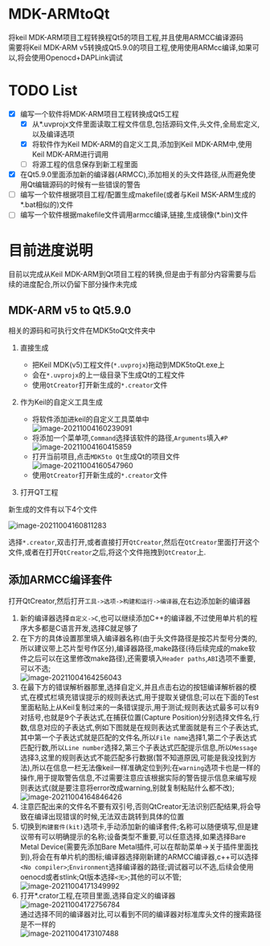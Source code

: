 # MDK-ARMtoQt
将keil MDK-ARM项目工程转换程Qt5的项目工程,并且使用ARMCC编译源码  
需要将Keil MDK-ARM v5转换成Qt5.9.0的项目工程,使用使用ARMcc编译,如果可以,将会使用Openocd+DAPLink调试  
# TODO List  
- [x] 编写一个软件将MDK-ARM项目工程转换成Qt5工程  
  - [x] 从*.uvprojx文件里面读取工程文件信息,包括源码文件,头文件,全局宏定义,以及编译选项  
  - [x] 将软件作为Keil MDK-ARM的自定义工具,添加到Keil MDK-ARM中,使用Keil MDK-ARM进行调用  
  - [ ] 将源工程的信息保存到新工程里面  
- [x] 在Qt5.9.0里面添加新的编译器(ARMCC),添加相关的头文件路径,从而避免使用Qt编辑源码的时候有一些错误的警告  
- [ ] 编写一个软件根据项目工程/配置生成makefile(或者与Keil MSK-ARM生成的*.bat相似的)文件  
- [ ] 编写一个软件根据makefile文件调用armcc编译,链接,生成镜像(\*.bin)文件  
# 目前进度说明  
目前以完成从Keil MDK-ARM到Qt项目工程的转换,但是由于有部分内容需要与后续的进度配合,所以仍留下部分操作未完成

## MDK-ARM v5 to Qt5.9.0
相关的源码和可执行文件在MDK5toQt文件夹中
1. 直接生成

   * 把Keil MDK(v5)工程文件(`*.uvprojx`)拖动到MDK5toQt.exe上
   * 会在`*.uvprojx`的上一级目录下生成Qt的工程文件
   * 使用`QtCreator`打开新生成的`*.creator`文件

2. 作为Keil的自定义工具生成

   * 将软件添加进keil的自定义工具菜单中  
     ![image-20211004160239091](https://i.loli.net/2021/10/04/gBycOvaWikIZPER.png)
   * 将添加一个菜单项,`Command`选择该软件的路径,`Arguments`填入`#P`  
     ![image-20211004160415859](https://i.loli.net/2021/10/04/rFzw29ivEJVnSBm.png)
   * 打开当前项目,点击`MDK5to Qt`生成Qt的项目文件  
     ![image-20211004160547960](https://i.loli.net/2021/10/04/6ctquN1DaxVX2ez.png)
   * 使用`QtCreator`打开新生成的`*.creator`文件

3. 打开QT工程

新生成的文件有以下4个文件

![image-20211004160811283](https://i.loli.net/2021/10/04/9DaX2WKZkANhsRb.png)

选择`*.creator`,双击打开,或者直接打开`QtCreator`,然后在`QtCreator`里面打开这个文件,或者在打开`QtCreator`之后,将这个文件拖拽到`QtCreator`上.
## 添加ARMCC编译套件
打开QtCreator,然后打开`工具->选项->构建和运行->编译器`,在右边添加新的编译器
1. 新的编译器选择`自定义->C`,也可以继续添加C++的编译器,不过使用单片机的程序大多都是C语言开发,选择C就足够了  
3. 在下方的具体设置那里填入编译器名称(由于头文件路径是按芯片型号分类的,所以建议带上芯片型号作区分),编译器路径,make路径(待后续完成的make软件之后可以在这里修改make路径),还需要填入`Header paths`,`ABI`选项不重要,可以不选;    
![image-20211004164256043](https://i.loli.net/2021/10/04/wfRxcuHdkNgO5Pl.png)  
3. 在最下方的错误解析器那里,选择自定义,并且点击右边的按钮编译解析器的模式,在模式栏填充错误提示的规则表达式,用于提取关键信息;可以在下面的Test里面粘贴上从Keil复制过来的一条错误提示,用于测试;规则表达式最多可以有9对括号,也就是9个子表达式,在捕获位置(Capture Position)分别选择文件名,行数,信息对应的子表达式,例如下图就是在规则表达式里面就是有三个子表达式,其中第一个子表达式就是匹配的文件名,所以`File name`选择1,第二个子表达式匹配行数,所以`Line number`选择2,第三个子表达式匹配提示信息,所以`Message`选择3,这里的规则表达式不能匹配多行数据(暂不知道原因,可能是我没找到方法),所以在信息一栏无法像keil一样准确定位到列;在`warning`选项卡也是一样的操作,用于提取警告信息,不过需要注意应该根据实际的警告提示信息来编写规则表达式(就是要注意将error改成warning,别就复制粘贴什么都不改);  
![image-20211004164846426](https://i.loli.net/2021/10/04/Pty98wSvdqCGkA7.png)
4. 注意匹配出来的文件名不要有双引号,否则QtCreator无法识别匹配结果,将会导致在编译出现错误的时候,无法双击跳转到具体的位置
5. 切换到`构建套件(kit)`选项卡,手动添加新的编译套件;名称可以随便填写,但是建议带有可以明确提示的名称;设备类型不重要,可以任意选择,如果选择Bare Metal Device(需要先添加Bare Metal插件,可以在帮助菜单->关于插件里面找到),将会在有单片机的图标;编译器选择刚新建的ARMCC编译器,c++可以选择`<No compiler>`;`Environment`选择编译器的路径;调试器可以不选,后续会使用oenocd或者stlink;Qt版本选择`<无>`;其他的可以不管;  
![image-20211004171349992](https://i.loli.net/2021/10/04/lEGR8JdZkDbPMeY.png)
6. 打开*.crator工程,在项目里面,选择自定义的编译器  
![image-20211004172756784](https://i.loli.net/2021/10/04/okg6X9P8YWjQMUV.png)  
通过选择不同的编译器对比,可以看到不同的编译器对标准库头文件的搜索路径是不一样的  
![image-20211004173107488](https://i.loli.net/2021/10/04/3ZEKfv4jUQApst1.png)
  
  



















